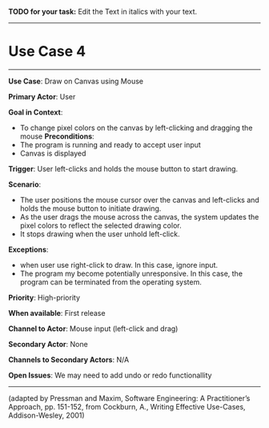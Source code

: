 **TODO for your task:** Edit the Text in italics with your text.

<hr>

# Use Case 4

<hr>

**Use Case**: Draw on Canvas using Mouse

**Primary Actor**: User 

**Goal in Context**: 
  - To change pixel colors on the canvas by left-clicking and dragging the mouse
**Preconditions**: 
  - The program is running and ready to accept user input
  - Canvas is displayed

**Trigger**: User left-clicks and holds the mouse button to start drawing.
  
**Scenario**: 
  - The user positions the mouse cursor over the canvas and left-clicks and holds the mouse button to initiate drawing.
  - As the user drags the mouse across the canvas, the system updates the pixel colors to reflect the selected drawing color.
  - It stops drawing when the user unhold left-click.

 
**Exceptions**: 
  - when user use right-click to draw. In this case, ignore input.
  - The program my become potentially unresponsive. In this case, the program can be terminated from the operating system.

**Priority**: High-priority

**When available**: First release

**Channel to Actor**: Mouse input (left-click and drag)

**Secondary Actor**: None

**Channels to Secondary Actors**: N/A

**Open Issues**: We may need to add undo or redo functionallity 

<hr>



(adapted by Pressman and Maxim, Software Engineering: A Practitioner’s Approach, pp. 151-152, from Cockburn,
A., Writing Effective Use-Cases, Addison-Wesley, 2001)
